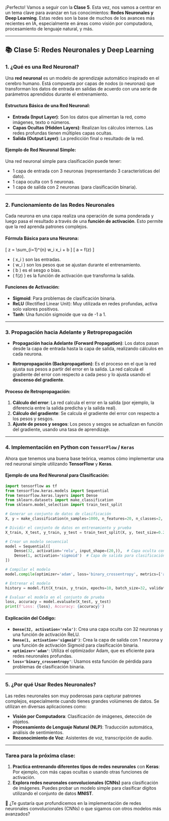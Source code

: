 ¡Perfecto! Vamos a seguir con la **Clase 5**. Esta vez, nos vamos a centrar en un tema clave para avanzar en tus conocimientos: **Redes Neuronales y Deep Learning**. Estas redes son la base de muchos de los avances más recientes en IA, especialmente en áreas como visión por computadora, procesamiento de lenguaje natural, y más.

---

## **📚 Clase 5: Redes Neuronales y Deep Learning**

### **1. ¿Qué es una Red Neuronal?**
Una **red neuronal** es un modelo de aprendizaje automático inspirado en el cerebro humano. Está compuesta por capas de nodos (o neuronas) que transforman los datos de entrada en salidas de acuerdo con una serie de parámetros aprendidos durante el entrenamiento.

#### **Estructura Básica de una Red Neuronal:**
- **Entrada (Input Layer)**: Son los datos que alimentan la red, como imágenes, texto o números.
- **Capas Ocultas (Hidden Layers)**: Realizan los cálculos internos. Las redes profundas tienen múltiples capas ocultas.
- **Salida (Output Layer)**: La predicción final o resultado de la red.

#### **Ejemplo de Red Neuronal Simple:**
Una red neuronal simple para clasificación puede tener:
- 1 capa de entrada con 3 neuronas (representando 3 características del dato).
- 1 capa oculta con 5 neuronas.
- 1 capa de salida con 2 neuronas (para clasificación binaria).

---

### **2. Funcionamiento de las Redes Neuronales**

Cada neurona en una capa realiza una operación de suma ponderada y luego pasa el resultado a través de una **función de activación**. Esto permite que la red aprenda patrones complejos.

#### **Fórmula Básica para una Neurona:**
\[ 
z = \sum_{i=1}^{n} w_i x_i + b
\]
\[ 
a = f(z)
\]
- \( x_i \) son las entradas.
- \( w_i \) son los pesos que se ajustan durante el entrenamiento.
- \( b \) es el sesgo o bias.
- \( f(z) \) es la función de activación que transforma la salida.

#### **Funciones de Activación:**
- **Sigmoid**: Para problemas de clasificación binaria.
- **ReLU** (Rectified Linear Unit): Muy utilizada en redes profundas, activa solo valores positivos.
- **Tanh**: Una función sigmoide que va de -1 a 1.

---

### **3. Propagación hacia Adelante y Retropropagación**

- **Propagación hacia Adelante (Forward Propagation)**: Los datos pasan desde la capa de entrada hasta la capa de salida, realizando cálculos en cada neurona.
  
- **Retropropagación (Backpropagation)**: Es el proceso en el que la red ajusta sus pesos a partir del error en la salida. La red calcula el gradiente del error con respecto a cada peso y lo ajusta usando el **descenso del gradiente**.

#### **Proceso de Retropropagación:**
1. **Cálculo del error**: La red calcula el error en la salida (por ejemplo, la diferencia entre la salida predicha y la salida real).
2. **Cálculo del gradiente**: Se calcula el gradiente del error con respecto a los pesos y sesgos.
3. **Ajuste de pesos y sesgos**: Los pesos y sesgos se actualizan en función del gradiente, usando una tasa de aprendizaje.

---

### **4. Implementación en Python con `TensorFlow` / `Keras`**

Ahora que tenemos una buena base teórica, veamos cómo implementar una red neuronal simple utilizando **TensorFlow** y **Keras**.

#### **Ejemplo de una Red Neuronal para Clasificación:**
```python
import tensorflow as tf
from tensorflow.keras.models import Sequential
from tensorflow.keras.layers import Dense
from sklearn.datasets import make_classification
from sklearn.model_selection import train_test_split

# Generar un conjunto de datos de clasificación
X, y = make_classification(n_samples=1000, n_features=20, n_classes=2, random_state=42)

# Dividir el conjunto de datos en entrenamiento y prueba
X_train, X_test, y_train, y_test = train_test_split(X, y, test_size=0.2, random_state=42)

# Crear un modelo secuencial
model = Sequential([
    Dense(32, activation='relu', input_shape=(20,)),  # Capa oculta con 32 neuronas
    Dense(1, activation='sigmoid')  # Capa de salida para clasificación binaria
])

# Compilar el modelo
model.compile(optimizer='adam', loss='binary_crossentropy', metrics=['accuracy'])

# Entrenar el modelo
history = model.fit(X_train, y_train, epochs=10, batch_size=32, validation_data=(X_test, y_test))

# Evaluar el modelo en el conjunto de prueba
loss, accuracy = model.evaluate(X_test, y_test)
print(f'Loss: {loss}, Accuracy: {accuracy}')
```

#### **Explicación del Código:**
- **`Dense(32, activation='relu')`**: Crea una capa oculta con 32 neuronas y una función de activación ReLU.
- **`Dense(1, activation='sigmoid')`**: Crea la capa de salida con 1 neurona y una función de activación Sigmoid para clasificación binaria.
- **`optimizer='adam'`**: Utiliza el optimizador Adam, que es eficiente para redes neuronales profundas.
- **`loss='binary_crossentropy'`**: Usamos esta función de pérdida para problemas de clasificación binaria.

---

### **5. ¿Por qué Usar Redes Neuronales?**
Las redes neuronales son muy poderosas para capturar patrones complejos, especialmente cuando tienes grandes volúmenes de datos. Se utilizan en diversas aplicaciones como:
- **Visión por Computadora**: Clasificación de imágenes, detección de objetos.
- **Procesamiento de Lenguaje Natural (NLP)**: Traducción automática, análisis de sentimientos.
- **Reconocimiento de Voz**: Asistentes de voz, transcripción de audio.

---

### **Tarea para la próxima clase:**
1. **Practica entrenando diferentes tipos de redes neuronales** con **Keras**: Por ejemplo, con más capas ocultas o usando otras funciones de activación.
2. **Explora redes neuronales convolucionales (CNNs)** para clasificación de imágenes. Puedes probar un modelo simple para clasificar dígitos utilizando el conjunto de datos **MNIST**.

📢 ¿Te gustaría que profundicemos en la implementación de redes neuronales convolucionales (CNNs) o que sigamos con otros modelos más avanzados?